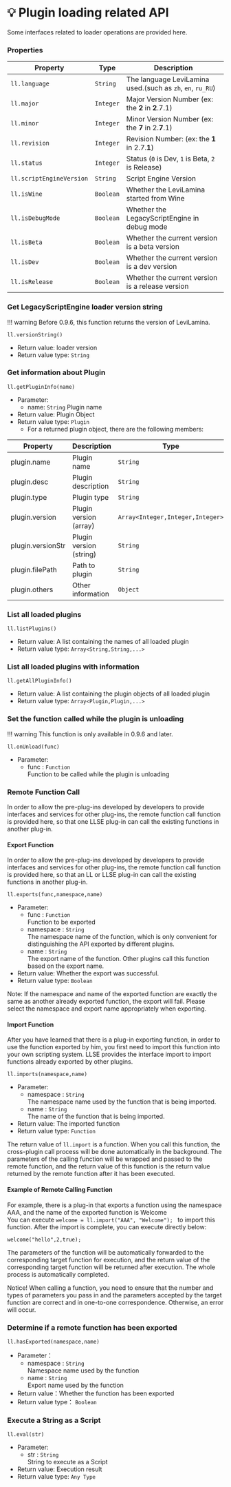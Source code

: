 # 💡 Plugin loading related API

Some interfaces related to loader operations are provided here.

### Properties

| Property                 | Type      | Description                                                |
|--------------------------|-----------|------------------------------------------------------------|
| `ll.language`            | `String`  | The language LeviLamina used.(such as `zh`, `en`, `ru_RU`) |
| `ll.major`               | `Integer` | Major Version Number (ex:  the **2** in **2**.7.1)         |
| `ll.minor`               | `Integer` | Minor Version Number (ex: the **7** in 2.**7**.1)          |
| `ll.revision`            | `Integer` | Revision Number: (ex: the **1** in 2.7.**1**)              |
| `ll.status`              | `Integer` | Status (`0` is Dev, `1` is Beta, `2` is Release)           |
| `ll.scriptEngineVersion` | `String`  | Script Engine Version                                      |
| `ll.isWine`              | `Boolean` | Whether the LeviLamina started from Wine                   |
| `ll.isDebugMode`         | `Boolean` | Whether the LegacyScriptEngine in debug mode               |
| `ll.isBeta`              | `Boolean` | Whether the current version is a beta version              |
| `ll.isDev`               | `Boolean` | Whether the current version is a dev version               |
| `ll.isRelease`           | `Boolean` | Whether the current version is a release version           |

### Get LegacyScriptEngine loader version string

!!! warning
    Before 0.9.6, this function returns the version of LeviLamina.

`ll.versionString()`

- Return value: loader version
- Return value type:  `String`

### Get information about Plugin

`ll.getPluginInfo(name)`

- Parameter:
    - name: `String`
      Plugin name
- Return value: Plugin Object
- Return value type:  `Plugin`
    - For a returned plugin object, there are the following members:

| Property          | Description             | Type                             |
|-------------------|-------------------------|----------------------------------|
| plugin.name       | Plugin name             | `String`                         |
| plugin.desc       | Plugin description      | `String`                         |
| plugin.type       | Plugin type             | `String`                         |
| plugin.version    | Plugin version (array)  | `Array<Integer,Integer,Integer>` |
| plugin.versionStr | Plugin version (string) | `String`                         |
| plugin.filePath   | Path to plugin          | `String`                         |
| plugin.others     | Other information       | `Object`                         |

### List all loaded plugins

`ll.listPlugins()`

- Return value: A list containing the names of all loaded plugin
- Return value type:  `Array<String,String,...>`

### List all loaded plugins with information

`ll.getAllPluginInfo()`

- Return value: A list containing the plugin objects of all loaded plugin
- Return value type:  `Array<Plugin,Plugin,...>`

### Set the function called while the plugin is unloading

!!! warning
    This function is only available in 0.9.6 and later.

`ll.onUnload(func)`

- Parameter:
    - func : `Function`  
      Function to be called while the plugin is unloading

### Remote Function Call

In order to allow the pre-plug-ins developed by developers to provide interfaces and services for other plug-ins, the
remote function call function is provided here, so that one LLSE plug-in can call the existing functions in another
plug-in.

#### Export Function

In order to allow the pre-plug-ins developed by developers to provide interfaces and services for other plug-ins, the
remote function call function is provided here, so that an LL or LLSE plug-in can call the existing functions in another
plug-in.

`ll.exports(func,namespace,name)`

- Parameter:
    - func : `Function`  
      Function to be exported
    - namespace : `String`  
      The namespace name of the function, which is only convenient for distinguishing the API exported by different
      plugins.
    - name : `String`  
      The export name of the function. Other plugins call this function based on the export name.
- Return value: Whether the export was successful.
- Return value type:  `Boolean`

Note: If the namespace and name of the exported function are exactly the same as another already exported function, the
export will fail. Please select the namespace and export name appropriately when exporting.

#### Import Function

After you have learned that there is a plug-in exporting function, in order to use the function exported by him, you
first need to import this function into your own scripting system.
LLSE provides the interface import to import functions already exported by other plugins.

`ll.imports(namespace,name)`

- Parameter:
    - namespace : `String`  
      The namespace name used by the function that is being imported.
    - name : `String`  
      The name of the function that is being imported.
- Return value: The imported function
- Return value type:  `Function`

The return value of `ll.import` is a function. When you call this function, the cross-plugin call process will be done
automatically in the background. The parameters of the calling function will be wrapped and passed to the remote
function, and the return value of this function is the return value returned by the remote function after it has been
executed.

#### Example of Remote Calling Function

For example, there is a plug-in that exports a function using the namespace AAA, and the name of the exported function
is Welcome  
You can execute `welcome = ll.import("AAA", "Welcome"); ` to import this function. After the import is complete, you can
execute directly below:

`welcome("hello",2,true);`

The parameters of the function will be automatically forwarded to the corresponding target function for execution, and
the return value of the corresponding target function will be returned after execution. The whole process is
automatically completed.

Notice! When calling a function, you need to ensure that the number and types of parameters you pass in and the
parameters accepted by the target function are correct and in one-to-one correspondence. Otherwise, an error will occur.

### Determine if a remote function has been exported

`ll.hasExported(namespace,name)`

- Parameter：
    - namespace : `String`  
      Namespace name used by the function
    - name : `String`  
      Export name used by the function
- Return value：Whether the function has been exported
- Return value type： `Boolean`

### Execute a String as a Script

`ll.eval(str)`

- Parameter:
    - str : `String`  
      String to execute as a Script
- Return value: Execution result
- Return value type:  `Any Type`

